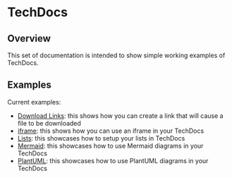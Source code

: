 # TechDocs

## Overview

This set of documentation is intended to show simple working examples of TechDocs.

## Examples

Current examples:

- [Download Links](./examples/download.md): this shows how you can create a link that will cause a file to be downloaded
- [iframe](./examples/iframe.md): this shows how you can use an iframe in your TechDocs
- [Lists](./examples/lists.md): this showcases how to setup your lists in TechDocs
- [Mermaid](./examples/mermaid.md): this showcases how to use Mermaid diagrams in your TechDocs
- [PlantUML](./examples/plantuml.md): this showcases how to use PlantUML diagrams in your TechDocs